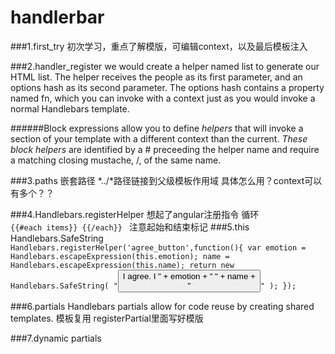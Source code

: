 # handlerbar
###1.first_try
初次学习，重点了解模版，可编辑context，以及最后模板注入

###2.handler_register
we would create a helper named list to generate our HTML list. 
The helper receives the people as its first parameter, 
and an options hash as its second parameter. 
The options hash contains a property named fn,
 which you can invoke with a context just as you would invoke a normal Handlebars template.
 
######Block expressions allow you to define *helpers* 
that will invoke a section of your template with a different context than the current.
*These block helpers* are identified by a # preceeding the helper name 
and require a matching closing mustache, /, of the same name.

###3.paths
嵌套路径
*../*路径链接到父级模板作用域
具体怎么用？context可以有多个？？

###4.Handlebars.registerHelper
想起了angular注册指令
循环
<code>
{{#each items}}
{{/each}}
</code>
注意起始和结束标记 
###5.this Handlebars.SafeString
<code> 
Handlebars.registerHelper('agree_button',function(){
        var emotion = Handlebars.escapeExpression(this.emotion);
            name = Handlebars.escapeExpression(this.name);
        return new Handlebars.SafeString(
             "<button>I agree. I " + emotion + " " + name + "</button>"
        );
    });
</code>

###6.partials
Handlebars partials allow for code reuse by creating shared templates. 
模板复用
registerPartial里面写好模版

###7.dynamic partials


